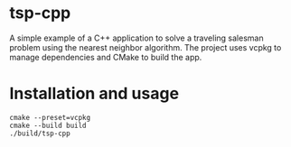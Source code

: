 # tsp-cpp 
A simple example of a C++ application to solve a traveling salesman problem using the nearest neighbor algorithm. 
The project uses vcpkg to manage dependencies and CMake to build the app. 

# Installation and usage 
```
cmake --preset=vcpkg
cmake --build build
./build/tsp-cpp
```
